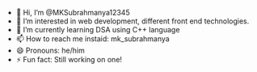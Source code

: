 - 👋 Hi, I’m @MKSubrahmanya12345
- 👀 I’m interested in web development, different front end technologies.
- 🌱 I’m currently learning DSA using C++ language
- 📫 How to reach me instaid: mk_subrahmanya
- 😄 Pronouns: he/him
- ⚡ Fun fact: Still working on one!

<!---
MKSubrahmanya12345/MKSubrahmanya12345 is a ✨ special ✨ repository because its `README.md` (this file) appears on your GitHub profile.
You can click the Preview link to take a look at your changes.
--->

